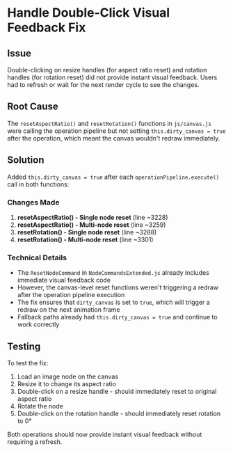 # Handle Double-Click Visual Feedback Fix

## Issue
Double-clicking on resize handles (for aspect ratio reset) and rotation handles (for rotation reset) did not provide instant visual feedback. Users had to refresh or wait for the next render cycle to see the changes.

## Root Cause
The `resetAspectRatio()` and `resetRotation()` functions in `js/canvas.js` were calling the operation pipeline but not setting `this.dirty_canvas = true` after the operation, which meant the canvas wouldn't redraw immediately.

## Solution
Added `this.dirty_canvas = true` after each `operationPipeline.execute()` call in both functions:

### Changes Made
1. **resetAspectRatio() - Single node reset** (line ~3228)
2. **resetAspectRatio() - Multi-node reset** (line ~3259) 
3. **resetRotation() - Single node reset** (line ~3288)
4. **resetRotation() - Multi-node reset** (line ~3301)

### Technical Details
- The `ResetNodeCommand` in `NodeCommandsExtended.js` already includes immediate visual feedback code
- However, the canvas-level reset functions weren't triggering a redraw after the operation pipeline execution
- The fix ensures that `dirty_canvas` is set to `true`, which will trigger a redraw on the next animation frame
- Fallback paths already had `this.dirty_canvas = true` and continue to work correctly

## Testing
To test the fix:
1. Load an image node on the canvas
2. Resize it to change its aspect ratio
3. Double-click on a resize handle - should immediately reset to original aspect ratio
4. Rotate the node
5. Double-click on the rotation handle - should immediately reset rotation to 0°

Both operations should now provide instant visual feedback without requiring a refresh.